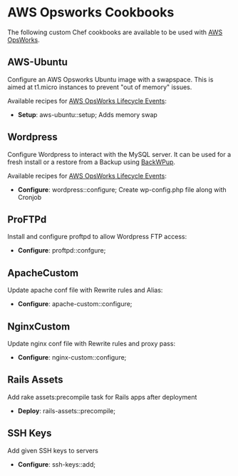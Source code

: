 # AWS Opsworks Cookbooks


The following custom Chef cookbooks are available to be used with [AWS OpsWorks](http://aws.amazon.com/opsworks/).

## AWS-Ubuntu

Configure an AWS Opsworks Ubuntu image with a swapspace. This is aimed at t1.micro instances to prevent "out of memory" issues.

Available recipes for [AWS OpsWorks Lifecycle Events](http://docs.aws.amazon.com/opsworks/latest/userguide/workingcookbook-events.html):
* **Setup**: aws-ubuntu::setup; Adds memory swap

## Wordpress

Configure Wordpress to interact with the MySQL server. It can be used for a fresh install or a restore from a Backup using [BackWPup](http://wordpress.org/plugins/backwpup/).

Available recipes for [AWS OpsWorks Lifecycle Events](http://docs.aws.amazon.com/opsworks/latest/userguide/workingcookbook-events.html):
* **Configure**: wordpress::configure; Create wp-config.php file along with Cronjob

## ProFTPd

Install and configure proftpd to allow Wordpress FTP access:

* **Configure**: proftpd::confgure;

## ApacheCustom

Update apache conf file with Rewrite rules and Alias:

* **Configure**: apache-custom::configure;

## NginxCustom

Update nginx conf file with Rewrite rules and proxy pass:

* **Configure**: nginx-custom::configure;

## Rails Assets

Add rake assets:precompile task for Rails apps after deployment

* **Deploy**: rails-assets::precompile;

## SSH Keys

Add given SSH keys to servers

* **Configure**: ssh-keys::add;
